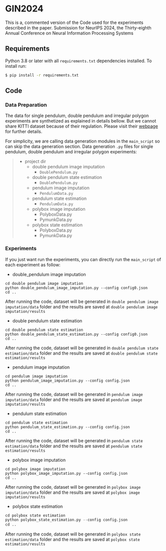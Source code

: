 # GIN2024
This is a, commented version of the Code used for the experiments described in the paper.
Submission for NeurIPS 2024, the Thirty-eighth Annual Conference on Neural Information Processing Systems 

## Requirements

Python 3.8 or later with all ```requirements.txt``` dependencies installed. To install run:
```bash
$ pip install -r requirements.txt
```

## Code
### Data Preparation
The data for single pendulum, double pendulum and irregular polygon experiments
are synthetized as explained in details bellow. But we cannot share KITTI dataset because of their regulation. Please visit their [webpage](https://www.cvlibs.net/datasets/kitti/) 
for further details.

For simplicity, we are calling data generation modules in the ``main_script`` so can skip the data generation section.
Data generation `.py` files for single pendulum, double pendulum and irregular polygon experiments:

>   * project dir
>     * double pendulum image imputation
>       * `DoublePendulum.py`
>     * double pendulum state estimation
>       * `DoublePendulum.py`
>     * pendulum image imputation
>       * `PendulumData.py`
>     * pendulum state estimation
>       * `PendulumData.py`
>     * polybox image imputation
>       * PolyboxData.py
>       * PymunkData.py
>     * polybox state estimation
>       * PolyboxData.py
>       * PymunkData.py


### Experiments
If you just want run the experiments, you can directly run the ``main_script`` of each experiment as follow:
* double_pendulum image imputation
 ```
cd double pendulum image imputation
python double_pendulum_image_imputation.py --config config0.json
cd ..
```
After running the code, dataset will be generated in `double pendulum image imputation/data` folder and the results are saved at 
`double pendulum image imputation/results`

* double pendulum state estimation
 ```
cd double pendulum state estimation
python double_pendulum_state_estimation.py --config config0.json
cd ..
```
After running the code, dataset will be generated in `double pendulum state estimation/data` folder and the results are saved at 
`double pendulum state estimation/results`

* pendulum image imputation
 ```
cd pendulum image imputation
python pendulum_image_imputation.py --config config.json
cd ..
```
After running the code, dataset will be generated in `pendulum image imputation/data` folder and the results are saved at 
`pendulum image imputation/results`

* pendulum state estimation
 ```
cd pendulum state estimation
python pendulum_state_estimation.py --config config.json
cd ..
```
After running the code, dataset will be generated in `pendulum state estimation/data` folder and the results are saved at 
`pendulum state estimation/results`

* polybox image imputation
 ```
cd polybox image imputation
python polybox_image_imputation.py --config config.json
cd ..
```
After running the code, dataset will be generated in `polybox image imputation/data` folder and the results are saved at 
`polybox image imputation/results`

* polybox state estimation
 ```polybox_state_estimation.py
cd polybox state estimation
python polybox_state_estimation.py --config config.json
cd ..
```
After running the code, dataset will be generated in `polybox state estimation/data` folder and the results are saved at 
`polybox state estimation/results`


